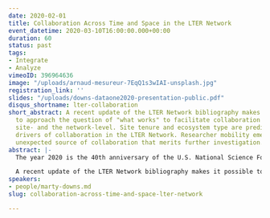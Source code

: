```yaml
---
date: 2020-02-01
title: Collaboration Across Time and Space in the LTER Network
event_datetime: 2020-03-10T16:00:00.000+00:00
duration: 60
status: past
tags:
- Integrate
- Analyze
vimeoID: 396964636
image: "/uploads/arnaud-mesureur-7EqQ1s3wIAI-unsplash.jpg"
registration_link: ''
slides: "/uploads/downs-dataone2020-presentation-public.pdf"
disqus_shortname: lter-collaboration
short_abstract: A recent update of the LTER Network bibliography makes it possible
  to approach the question of "what works" to facilitate collaboration at both the
  site- and the network-level. Site tenure and ecosystem type are predictably strong
  drivers of collaboration in the LTER Network. Researcher mobility emerged as an
  unexpected source of collaboration that merits further investigation.
abstract: |-
  The year 2020 is the 40th anniversary of the U.S. National Science Foundation's LTER Program, which has grown from a loosely organized set of research projects to a dynamic network of 28 sustained research programs across 18 major biomes. Hypothesis-driven, place-based research has been the Network's bread and butter throughout its 40-year history. Approaches to cross-site synthesis have varied through time, yet collaborative synthesis is essential for understanding the generality of site-based insights, scaling the results, and making them useful for modeling.

  A recent update of the LTER Network bibliography makes it possible to approach the question of "what works" to facilitate collaboration at both the site- and the network-level. Our analysis shows that between 1980 and 2019, the average number of LTER-based publications per site per year grew from 6 to more than 30. For the first 10-15 years of the Network's history, the number of authors and institutions per publication was similar to a comparable sample of non-LTER publications. But the pace of collaboration accelerated rapidly between 1995 and 2019. Today, LTER papers involve nearly twice as many authors and institutions as comparable non-LTER publications. Site tenure and ecosystem type are predictably strong drivers of collaboration in the LTER Network. Researcher mobility emerged as an unexpected source of collaboration that merits further investigation.
speakers:
- people/marty-downs.md
slug: collaboration-across-time-and-space-lter-network

---
```

